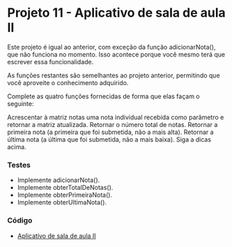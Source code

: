 # Projeto 11 - Aplicativo de sala de aula II

Este projeto é igual ao anterior, com exceção da função adicionarNota(), que não funciona no momento. Isso acontece porque você mesmo terá que escrever essa funcionalidade.

As funções restantes são semelhantes ao projeto anterior, permitindo que você aproveite o conhecimento adquirido.

Complete as quatro funções fornecidas de forma que elas façam o seguinte:

Acrescentar à matriz notas uma nota individual recebida como parâmetro e retornar a matriz atualizada.
Retornar o número total de notas.
Retornar a primeira nota (a primeira que foi submetida, não a mais alta).
Retornar a última nota (a última que foi submetida, não a mais baixa).
Siga a dicas acima.

### Testes
- Implemente adicionarNota().
- Implemente obterTotalDeNotas().
- Implemente obterPrimeiraNota().
- Implemente obterUltimaNota().

### Código

- [Aplicativo de sala de aula II](./projeto11AplicativoSalaDeAula2.js)
